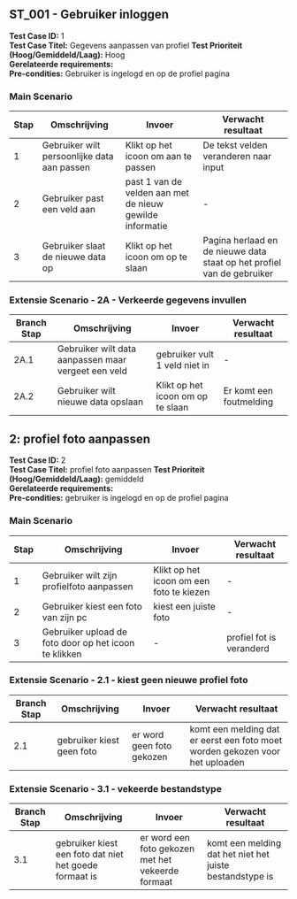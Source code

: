## ST_001 - Gebruiker inloggen
**Test Case ID:** 1  
**Test Case Titel:** Gegevens aanpassen van profiel
**Test Prioriteit (Hoog/Gemiddeld/Laag):** Hoog  
**Gerelateerde requirements:**  
**Pre-condities:** Gebruiker is ingelogd en op de profiel pagina

### Main Scenario
| Stap | Omschrijving | Invoer |  Verwacht resultaat |
|-|-|-|-|
| 1 | Gebruiker wilt persoonlijke data aan passen | Klikt op het icoon om aan te passen | De tekst velden veranderen naar input |
| 2 | Gebruiker past een veld aan | past 1 van de velden aan met de nieuw gewilde informatie | - |
| 3 | Gebruiker slaat de nieuwe data op | Klikt op het icoon om op te slaan | Pagina herlaad en de nieuwe data staat op het profiel van de gebruiker |


### Extensie Scenario - 2A - Verkeerde gegevens invullen
| Branch Stap | Omschrijving | Invoer |  Verwacht resultaat |
|-|-|-|-|
| 2A.1 | Gebruiker wilt data aanpassen maar vergeet een veld | gebruiker vult 1 veld niet in | - |
| 2A.2 | Gebruiker wilt nieuwe data opslaan | Klikt op het icoon om op te slaan | Er komt een foutmelding |


## 2: profiel foto aanpassen
**Test Case ID:** 2  
**Test Case Titel:** profiel foto aanpassen 
**Test Prioriteit (Hoog/Gemiddeld/Laag):** gemiddeld  
**Gerelateerde requirements:**   
**Pre-condities:** gebruiker is ingelogd en op de profiel pagina

### Main Scenario
| Stap | Omschrijving | Invoer |  Verwacht resultaat |
|-|-|-|-|
| 1 | Gebruiker wilt zijn profielfoto aanpassen | Klikt op het icoon om een foto te kiezen | - |
| 2 | Gebruiker kiest een foto van zijn pc | kiest een juiste foto | - |
| 3 | Gebruiker upload de foto door op het icoon te klikken | - | profiel fot is veranderd | 

### Extensie Scenario - 2.1 - kiest geen nieuwe profiel foto
| Branch Stap | Omschrijving | Invoer |  Verwacht resultaat |
|-|-|-|-|
| 2.1 | gebruiker kiest geen foto | er word geen foto gekozen| komt een melding dat er eerst een foto moet worden gekozen voor het uploaden |

### Extensie Scenario - 3.1 - vekeerde bestandstype
| Branch Stap | Omschrijving | Invoer |  Verwacht resultaat |
|-|-|-|-|
| 3.1 | gebruiker kiest een foto dat niet het goede formaat is | er word een foto gekozen met het vekeerde formaat | komt een melding dat het niet het juiste bestandstype is |